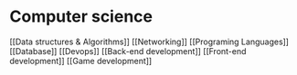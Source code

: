 # Computer science
[[Data structures & Algorithms]] 
[[Networking]]
[[Programing Languages]]
[[Database]]
[[Devops]]
[[Back-end development]]
[[Front-end development]]
[[Game development]]
